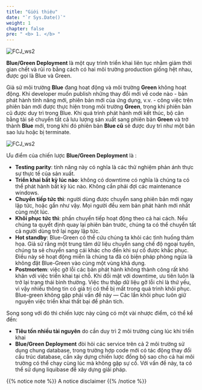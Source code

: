 ```yaml
---
title: "Giới thiệu"
date: "`r Sys.Date()`"
weight: 1
chapter: false
pre: " <b> 1. </b> "
---
```


![FCJ_ws2](/images/1.introduce/aws.png)

**Blue/Green Deployment** là một quy trình triển khai liên tục nhằm giảm thời gian chết và rủi ro bằng cách có hai môi trường production giống hệt nhau, được gọi là Blue và Green.

Giả sử môi trường **Blue** đang hoạt động và môi trường **Green** không hoạt động. Khi developer muốn publish những thay đổi mới về code nào - bản phát hành tính năng mới, phiên bản mới của ứng dụng, v.v. - công việc trên phiên bản mới được thực hiện trong môi trường **Green**, trong khi phiên bản cũ được duy trì trong Blue. Khi quá trình phát hành mới kết thúc, bộ cân bằng tải sẽ chuyển tất cả lưu lượng sản xuất sang phiên bản **Green** và trở thành **Blue** mới, trong khi đó phiên bản **Blue cũ** sẽ được duy trì như một bản sao lưu hoặc bị terminate.

![FCJ_ws2](/images/1.introduce/bg.jpg)

Ưu điểm của chiến lược **Blue/Green Deployment** là :

- **Testing parity**: tính năng này có nghĩa là các thử nghiệm phản ánh thực sự thực tế của sản xuất.
- **Triển khai bất kỳ lúc nào**: không có downtime có nghĩa là chúng ta có thể phát hành bất kỳ lúc nào. Không cần phải đợi các maintenance windows.
- **Chuyển tiếp tức thì**: người dùng được chuyển sang phiên bản mới ngay lập tức, hoặc gần như vậy. Mọi người đều xem bản phát hành mới nhất cùng một lúc.
- **Khôi phục tức thì**: phần chuyển tiếp hoạt động theo cả hai cách. Nếu chúng ta quyết định quay lại phiên bản trước, chúng ta có thể chuyển tất cả người dùng trở lại ngay lập tức.
- **Hot standby**: Blue-Green có thể cứu chúng ta khỏi các tình huống thảm họa. Giả sử rằng một trung tâm dữ liệu chuyển sang chế độ ngoại tuyến, chúng ta sẽ chuyển sang cái khác cho đến khi sự cố được khắc phục. Điều này sẽ hoạt động miễn là chúng ta đã có biện pháp phòng ngừa là không đặt Blue-Green vào cùng một vùng khả dụng.
- **Postmortem**: việc gỡ lỗi các bản phát hành không thành công rất khó khăn với việc triển khai tại chỗ. Khi đối mặt với downtime, ưu tiên luôn là trở lại trạng thái bình thường. Việc thu thập dữ liệu gỡ lỗi chỉ là thứ yếu, vì vậy nhiều thông tin có giá trị có thể bị mất trong quá trình khôi phục. Blue-green không gặp phải vấn đề này — Các lần khôi phục luôn giữ nguyên việc triển khai thất bại để phân tích.

Song song với đó thì chiến lược này cũng có một vài nhược điểm, có thể kể đến:

- **Tiêu tốn nhiều tài nguyên** do cần duy trì 2 môi trường cùng lúc khi triển khai
- **Blue/Green Deployment** đòi hỏi các service trên cả 2 môi trường sử dụng chung database, trong trường hợp code mới có tác động thay đổi cấu trúc database, cần xây dựng chiến lược đồng bộ sao cho cả hai môi trường có thể chạy cùng lúc mà không gặp sự cố. Với vấn đề này, ta có thể sử dụng liquibase để xây dựng giải pháp.

{{% notice note %}}
A notice disclaimer
{{% /notice %}}
